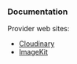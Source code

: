 ### Documentation
Provider web sites:
 - [Cloudinary](https://cloudinary.com)
 - [ImageKit](https://imagekit.io)

<!--stackedit_data:
eyJoaXN0b3J5IjpbNTYwNjYxMTMxXX0=
-->